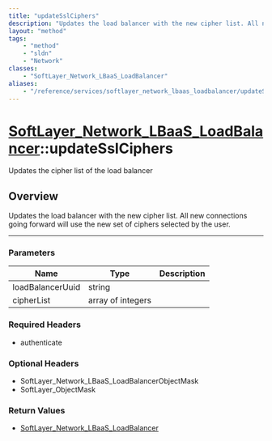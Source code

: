 ```yaml
---
title: "updateSslCiphers"
description: "Updates the load balancer with the new cipher list. All new connections going forward will use the new set of ciphers se... "
layout: "method"
tags:
    - "method"
    - "sldn"
    - "Network"
classes:
    - "SoftLayer_Network_LBaaS_LoadBalancer"
aliases:
    - "/reference/services/softlayer_network_lbaas_loadbalancer/updateSslCiphers"
---
```

# [SoftLayer_Network_LBaaS_LoadBalancer](/reference/services/SoftLayer_Network_LBaaS_LoadBalancer)::updateSslCiphers


Updates the cipher list of the load balancer


## Overview 
Updates the load balancer with the new cipher list. All new connections going forward will use the new set of ciphers selected by the user. 

-----

### Parameters 
|Name | Type | Description |
| --- | --- | --- |
|loadBalancerUuid| string| |
|cipherList| array of integers| |


### Required Headers
* authenticate


### Optional Headers
* SoftLayer_Network_LBaaS_LoadBalancerObjectMask
* SoftLayer_ObjectMask

### Return Values
* <a href='/reference/datatypes/SoftLayer_Network_LBaaS_LoadBalancer'>SoftLayer_Network_LBaaS_LoadBalancer </a>




